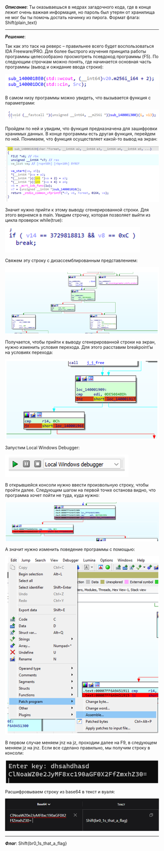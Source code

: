 ***Описание***: ﻿Ты оказываешься в недрах загадочного кода, где в конце лежит очень важная информация, но пароль был утерян от хранилища не мог бы ты помочь достать начинку из пирога. Формат флага: Shift{plain_text}

---

***Решение***:

Так как это таск на реверс – правильнее всего будет воспользоваться IDA Freeware/PRO. Для более быстрого изучения принципа работы программы целесообразно просмотреть псевдокод программы (F5). По следующим строчкам можно понять, где начинается основная часть программы (вывод и ожидание ввода строки):

![ScreenShot](screenshots/11.png)

В самом низу программы можно увидеть, что вызывается функция с параметрами:

![ScreenShot](screenshots/12.png)

Пройдем по ней и увидим, что функция предназначена для зашифровки хранимых данных. В конце программы есть другая функция, перейдем по ней. Понимаем, что функция осуществляет какой-то вывод на экран:

![ScreenShot](screenshots/13.png)

Значит нужно прийти к этому выводу сгенерированной строки. Для этого вернемся в main. Увидим строчку, которая позволяет выйти из цикла проверок while(true):

![ScreenShot](screenshots/14.png)

Свяжем эту строку с дизассемблированным представлением:

![ScreenShot](screenshots/15.png)

Получается, чтобы прийти к выводу сгенерированной строки на экран, нужно изменить условия перехода. Для этого расставим breakpoint’ы на условиях перехода:

![ScreenShot](screenshots/16.png)

Запустим Local Windows Debugger:

![ScreenShot](screenshots/17.png)

В открывшейся консоли нужно ввести произвольную строку, чтобы пройти далее. Следующим шагом на первой точке останова видно, что программа хочет пойти не туда, куда нужно:

![ScreenShot](screenshots/18.png)

А значит нужно изменить поведение программы с помощью:

![ScreenShot](screenshots/19.png)

В первом случае меняем jnz на jz, проходим далее на F9, в следующем меняем jz на jnz. Если все сделано правильно, мы получим строку в консоли:

![ScreenShot](screenshots/20.png)

Расшифровываем строку из base64 в текст и вуаля:

![ScreenShot](screenshots/21.png)

---

***Флаг***: Shift{br0_1s_that_a_flag}